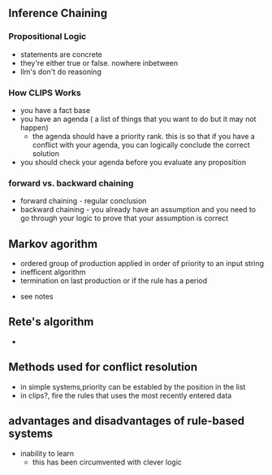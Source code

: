 ## Inference Chaining

### Propositional Logic
- statements are concrete
- they're either true or false. nowhere inbetween
- llm's don't do reasoning

### How CLIPS Works
- you have a fact base
- you have an agenda ( a list of things that you want to do but it may not happen)
    - the agenda should have a priority rank. this is so that if you have a conflict with your agenda, you can logically conclude the correct solution
- you should check your agenda before you evaluate any proposition

### forward vs. backward chaining
- forward chaining - regular conclusion
- backward chaining - you already have an assumption and you need to go through your logic to prove that your assumption is correct

## Markov agorithm
- ordered group of production applied in order of priority to an input string
- inefficent algorithm
- termination on last production or if the rule has a period
* see notes

## Rete's algorithm
- 

## Methods used for conflict resolution
- in simple systems,priority can be establed by the position in the list
- in clips?, fire the rules that uses the most recently entered data 

## advantages and disadvantages of rule-based systems
- inability to learn
    - this has been circumvented with clever logic
